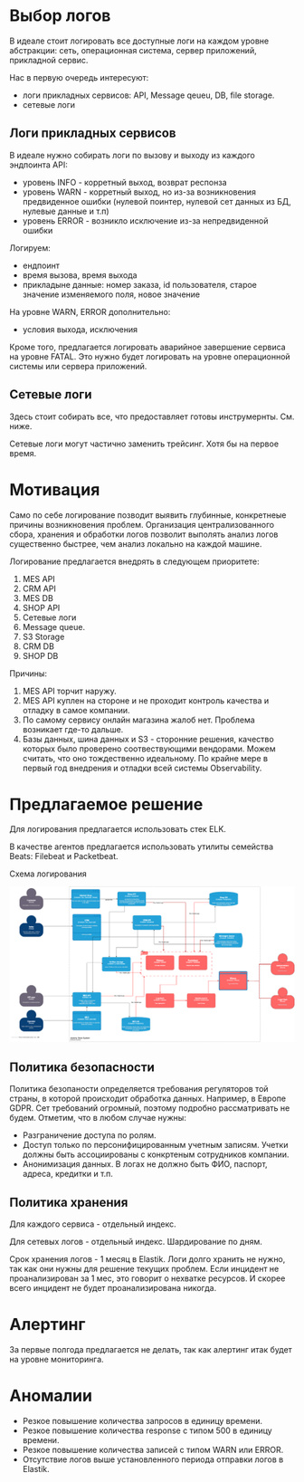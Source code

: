 # Выбор логов

В идеале стоит логировать все доступные логи на каждом уровне абстракции: сеть, операционная система, сервер приложений, прикладной сервис.

Нас в первую очередь интересуют:

* логи прикладных сервисов: API, Message qeueu, DB, file storage.
* сетевые логи

## Логи прикладных сервисов

В идеале нужно собирать логи по вызову и выходу из каждого эндпоинта API:

* уровень INFO - корретный выход, возврат респонза
* уровень WARN - корретный выход, но из-за возникновения предвиденное ошибки (нулевой поинтер, нулевой сет данных из БД, нулевые данные и т.п)
* уровень ERROR - возникло исключение из-за непредвиденной ошибки

Логируем:

* ендпоинт
* время вызова, время выхода
* прикладыне данные: номер заказа, id пользователя, старое значение изменяемого поля, новое значение

На уровне WARN, ERROR дополнительно:

* условия выхода, исключения

Кроме того, предлагается логировать аварийное завершение сервиса на уровне FATAL. Это нужно будет логировать на уровне операционной системы или сервера приложений.

## Сетевые логи

Здесь стоит собирать все, что предоставляет готовы инструмернты. См. ниже.

Сетевые логи могут частично заменить трейсинг. Хотя бы на первое время.

# Мотивация

Само по себе логирование позводит выявить глубинные, конкретнеые причины возникновения проблем. Организация централизованного сбора, хранения и обработки логов позволит выполять анализ логов существенно быстрее, чем анализ локально на каждой машине.

Логирование предлагается внедрять в следующем приоритете:

1. MES API
2. CRM API
3. MES DB
4. SHOP API
5. Сетевые логи
6. Message queue.
7. S3 Storage
8. CRM DB
9. SHOP DB

Причины:

1. MES API торчит наружу.
2. MES API куплен на стороне и не проходит контроль качества и отладку в самое компании.
3. По самому сервису онлайн магазина жалоб нет. Проблема возникает где-то дальше.
4. Базы данных, шина данных и S3  - сторонние решения, качество которых было проверено соотвествующими вендорами. Можем считать, что оно тождественно идеальному. По крайне мере в первый год внедрения и отладки всей системы Observability.

# Предлагаемое решение

Для логирования предлагается использовать стек ELK.

В качестве агентов предлагается использовать утилиты семейства Beats: Filebeat и Packetbeat.

Схема логирования


![](assets/20250219_023047_logging_system.png)

## Политика безопасности

Политика безопаности определяется требования регуляторов той страны, в которой происходит обработка данных. Например, в Европе GDPR. Сет требований огромный, поэтому подробно рассматривать не будем. Отметим, что в любом случае нужны:

* Разграничение доступа по ролям.
* Доступ только по персонифицированным учетным записям. Учетки должны быть ассоциированы с конкртеным сотрудников компании.
* Анонимизация данных. В логах не должно быть ФИО, паспорт, адреса, кредитки и т.п.

## Политика хранения

Для каждого сервиса - отдельный индекс.

Для сетевых логов - отдельный индекс. Шардирование по дням.

Срок хранения логов - 1 месяц в Elastik. Логи долго хранить не нужно, так как они нужны для решение текущих проблем. Если инцидент не проанализирован за 1 мес, это говорит о нехватке ресурсов. И скорее всего инцидент не будет проанализирована никогда.

# Алертинг

За первые полгода предлагается не делать, так как алертинг итак будет на уровне мониторинга.

# Аномалии

* Резкое повышение количества запросов в единицу времени.
* Резкое повышение количества response с типом 500 в единицу времени.
* Резкое повышение количества записей с типом WARN или ERROR.
* Отсутствие логов выше установленного периода отправки логов в Elastik.
